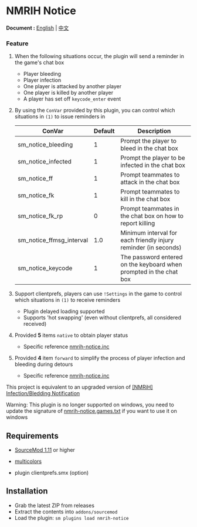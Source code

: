 # NMRIH Notice

**Document :** [English](./readme.md) | [中文](./readme-CN.md)

### Feature

1. When the following situations occur, the plugin will send a reminder in the game's chat box
    - Player bleeding
    - Player infection
    - One player is attacked by another player
    - One player is killed by another player
    - A player has set off `keycode_enter` event

2. By using the `ConVar` provided by this plugin, you can control which situations in `(1)` to issue reminders in

   | ConVar | Default | Description |
   |-------------------------|-----|---------------|
   | sm_notice_bleeding | 1 | Prompt the player to bleed in the chat box |
   | sm_notice_infected | 1 | Prompt the player to be infected in the chat box |
   | sm_notice_ff | 1 | Prompt teammates to attack in the chat box |
   | sm_notice_fk | 1 | Prompt teammates to kill in the chat box |
   | sm_notice_fk_rp | 0 | Prompt teammates in the chat box on how to report killing |
   | sm_notice_ffmsg_interval | 1.0 | Minimum interval for each friendly injury reminder (in seconds) |
   | sm_notice_keycode | 1 | The password entered on the keyboard when prompted in the chat box |

3. Support clientprefs, players can use `!Settings` in the game to control which situations in `(1)` to receive reminders
    - Plugin delayed loading supported
    - Supports 'hot swapping' (even without clientprefs, all considered received)

4. Provided **5** items `native` to obtain player status
    - Specific reference [nmrih-notice.inc](./scripting/include/nmrih-notice.inc)

5. Provided **4** item `forward` to simplify the process of player infection and bleeding during detours
    - Specific reference [nmrih-notice.inc](./scripting/include/nmrih-notice.inc)

This project is equivalent to an upgraded version
of [[NMRiH] Infection/Bledding Notification](https://forums.alliedmods.net/showthread.php?p=2335718)

Warning: This plugin is no longer supported on windows, you need to update the signature of [nmrih-notice.games.txt](./gamedata/nmrih-notice.games.txt) if you want to use it on windows

## Requirements

- [SourceMod 1.11](https://www.sourcemod.net/downloads.php?branch=stable) or higher

- [multicolors](https://github.com/Bara/Multi-Colors)

- plugin clientprefs.smx (option)

## Installation

- Grab the latest ZIP from releases
- Extract the contents into `addons/sourcemod`
- Load the plugin: `sm plugins load nmrih-notice`
